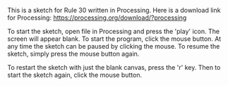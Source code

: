 This is a sketch for Rule 30 written in Processing. Here is a download link
for Processing: https://processing.org/download/?processing

To start the sketch, open file in Processing and press the 'play' icon.
The screen will appear blank. To start the program, click the mouse button.
At any time the sketch can be paused by clicking the mouse. To resume the sketch,
simply press the mouse button again.

To restart the sketch with just the blank canvas, press the 'r' key. Then to start
the sketch again, click the mouse button.

